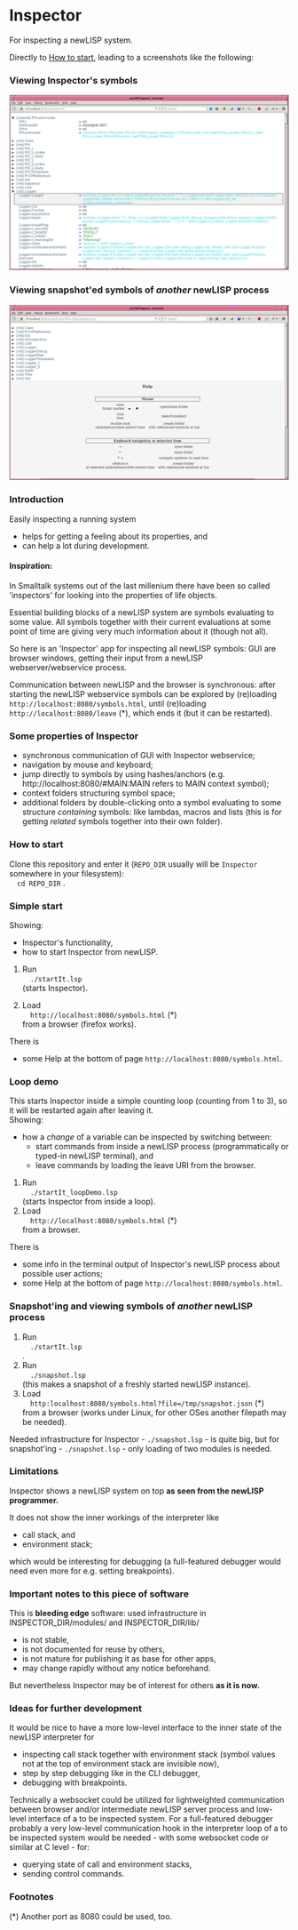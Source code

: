 # Inspector

For inspecting a newLISP system.

Directly to [How to start](#How-to-start), leading to a screenshots like the following:

### Viewing Inspector's symbols
![](screenshot_inspect_self.png)

### Viewing snapshot'ed symbols of _another_ newLISP process
![](screenshot_inspect_snapshot.png)


### Introduction

Easily inspecting a running system
- helps for getting a feeling about its properties, and
- can help a lot during development.

#### Inspiration:
In Smalltalk systems out of the last millenium there have been so called 'inspectors' for looking into the properties of life objects.

Essential building blocks of a newLISP system are symbols evaluating to some value. All symbols together with their current evaluations at some point of time are giving very much information about it (though not all).

So here is an 'Inspector' app for inspecting all newLISP symbols: GUI are browser windows, getting their input from a newLISP webserver/webservice process.

Communication between newLISP and the browser is synchronous: after starting the newLISP webservice symbols can be explored by (re)loading
  `http://localhost:8080/symbols.html`,
until (re)loading
  `http://localhost:8080/leave` (*),
which ends it (but it can be restarted).


### Some properties of Inspector

- synchronous communication of GUI with Inspector webservice;
- navigation by mouse and keyboard;
- jump directly to symbols by using hashes/anchors (e.g. http://localhost:8080/#MAIN:MAIN refers to MAIN context symbol);
- context folders structuring symbol space;
- additional folders by double-clicking onto a symbol evaluating to some structure *containing* symbols: like lambdas, macros and lists (this is for getting *related* symbols together into their own folder).


### How to start

Clone this repository and enter it (`REPO_DIR` usually will be `Inspector` somewhere in your filesystem):  
     `cd REPO_DIR`
   .

### Simple start

Showing:
- Inspector's functionality,
- how to start Inspector from newLISP.

1. Run  
     `./startIt.lsp`  
   (starts Inspector).

2. Load  
     `http://localhost:8080/symbols.html` (*)  
   from a browser (firefox works).

There is
- some Help at the bottom of page `http://localhost:8080/symbols.html`.


### Loop demo

This starts Inspector inside a simple counting loop (counting from 1 to 3), so it will be restarted again after leaving it.  
Showing:
- how a _change_ of a variable can be inspected by switching between:
  - start commands from inside a newLISP process (programmatically or typed-in newLISP terminal), and
  - leave commands by loading the leave URI from the browser.

1. Run  
     `./startIt_loopDemo.lsp`  
   (starts Inspector from inside a loop).
2. Load  
     `http://localhost:8080/symbols.html` (*)  
   from a browser.

There is
- some info in the terminal output of Inspector's newLISP process about possible user actions;
- some Help at the bottom of page `http://localhost:8080/symbols.html`.


### Snapshot'ing and viewing symbols of _another_ newLISP process

1. Run  
     `./startIt.lsp`  
   .
2. Run  
     `./snapshot.lsp`  
   (this makes a snapshot of a freshly started newLISP instance).
3. Load  
     `http:localhost:8080/symbols.html?file=/tmp/snapshot.json` (*)  
   from a browser (works under Linux, for other OSes another filepath may be needed).

Needed infrastructure for Inspector - `./snapshot.lsp` - is quite big, but for snapshot'ing - `./snapshot.lsp` - only loading of two modules is needed.

### Limitations

Inspector shows a newLISP system on top
  **as seen from the newLISP programmer.**

It does not show the inner workings of the interpreter like
- call stack, and
- environment stack;

which would be interesting for debugging (a full-featured debugger would need even more for e.g. setting breakpoints).


### Important notes to this piece of software

This is **bleeding edge** software: used infrastructure in INSPECTOR_DIR/modules/ and INSPECTOR_DIR/lib/
- is not stable,
- is not documented for reuse by others,
- is not mature for publishing it as base for other apps,
- may change rapidly without any notice beforehand.

But nevertheless Inspector may be of interest for others
  **as it is now.**


### Ideas for further development

It would be nice to have a more low-level interface to the inner state of the newLISP interpreter for
- inspecting call stack together with environment stack (symbol values not at the top of environment stack are invisible now),
- step by step debugging like in the CLI debugger,
- debugging with breakpoints.

Technically a websocket could be utilized for lightweighted communication between browser and/or intermediate newLISP server process and low-level interface of a to be inspected system.
For a full-featured debugger probably a very low-level communication hook in the interpreter loop of a to be inspected system would be needed - with some websocket code or similar at C level - for:
- querying state of call and environment stacks,
- sending control commands.


### Footnotes

(*) Another port as 8080 could be used, too.
